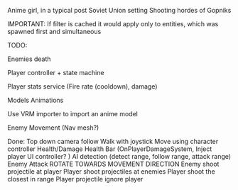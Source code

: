 Anime girl, in a typical post Soviet Union setting
Shooting hordes of Gopniks

IMPORTANT:
If filter is cached it would apply only to entities, which was spawned first and simultaneous

TODO:

Enemies death

Player controller + state machine

Player stats service (Fire rate (cooldown), damage)

Models
Animations

Use VRM importer to import an anime model

Enemy Movement (Nav mesh?)

Done:
Top down camera follow
Walk with joystick
Move using character controller
Health/Damage
Health Bar (OnPlayerDamageSystem, Inject player UI controller? )
AI detection (detect range, follow range, attack range)
Enemy Attack
ROTATE TOWARDS MOVEMENT DIRECTION
Enemy shoot projectile at player
Player shoot projectiles at enemies
Player shoot the closest in range
Player projectile ignore player